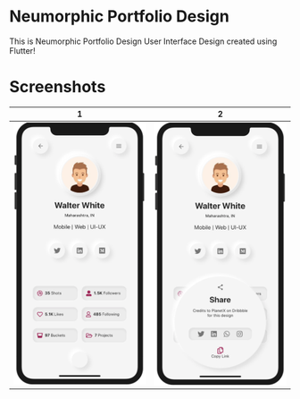 # Neumorphic Portfolio Design

This is Neumorphic Portfolio Design User Interface Design created using Flutter!

# Screenshots

|                         1                             |                            2                          |
| :---------------------------------------------------: | :---------------------------------------------------: |
| <img src="/Screenshot 2020-04-15 at 6.57.41 PM.png"/> | <img src="/Screenshot 2020-04-15 at 6.58.53 PM.png"/> |
             

